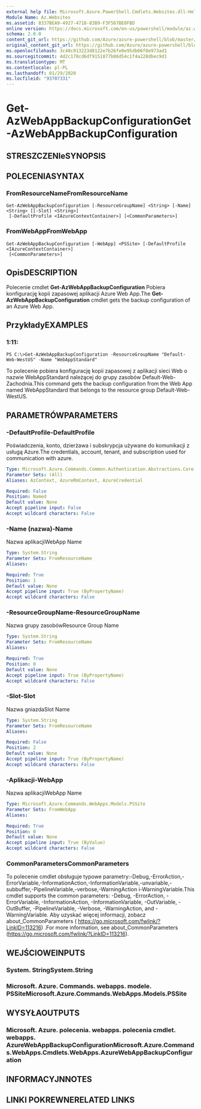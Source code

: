 ```yaml
---
external help file: Microsoft.Azure.PowerShell.Cmdlets.Websites.dll-Help.xml
Module Name: Az.Websites
ms.assetid: 8337BEA9-4927-4718-83B9-F3F567BE0FBD
online version: https://docs.microsoft.com/en-us/powershell/module/az.websites/get-azwebappbackupconfiguration
schema: 2.0.0
content_git_url: https://github.com/Azure/azure-powershell/blob/master/src/Websites/Websites/help/Get-AzWebAppBackupConfiguration.md
original_content_git_url: https://github.com/Azure/azure-powershell/blob/master/src/Websites/Websites/help/Get-AzWebAppBackupConfiguration.md
ms.openlocfilehash: 3c48c913223d8122e7b26fe0e95db06f0e973ad1
ms.sourcegitcommit: 4d2c178cd6df9151877b08d54c1f4a228dbec9d1
ms.translationtype: MT
ms.contentlocale: pl-PL
ms.lasthandoff: 01/29/2020
ms.locfileid: "93707331"
---
```

# <span data-ttu-id="64f7d-101">Get-AzWebAppBackupConfiguration</span><span class="sxs-lookup"><span data-stu-id="64f7d-101">Get-AzWebAppBackupConfiguration</span></span>

## <span data-ttu-id="64f7d-102">STRESZCZENIe</span><span class="sxs-lookup"><span data-stu-id="64f7d-102">SYNOPSIS</span></span>

## <span data-ttu-id="64f7d-103">POLECENIA</span><span class="sxs-lookup"><span data-stu-id="64f7d-103">SYNTAX</span></span>

### <span data-ttu-id="64f7d-104">FromResourceName</span><span class="sxs-lookup"><span data-stu-id="64f7d-104">FromResourceName</span></span>
```
Get-AzWebAppBackupConfiguration [-ResourceGroupName] <String> [-Name] <String> [[-Slot] <String>]
 [-DefaultProfile <IAzureContextContainer>] [<CommonParameters>]
```

### <span data-ttu-id="64f7d-105">FromWebApp</span><span class="sxs-lookup"><span data-stu-id="64f7d-105">FromWebApp</span></span>
```
Get-AzWebAppBackupConfiguration [-WebApp] <PSSite> [-DefaultProfile <IAzureContextContainer>]
 [<CommonParameters>]
```

## <span data-ttu-id="64f7d-106">Opis</span><span class="sxs-lookup"><span data-stu-id="64f7d-106">DESCRIPTION</span></span>
<span data-ttu-id="64f7d-107">Polecenie cmdlet **Get-AzWebAppBackupConfiguration** Pobiera konfigurację kopii zapasowej aplikacji Azure Web App.</span><span class="sxs-lookup"><span data-stu-id="64f7d-107">The **Get-AzWebAppBackupConfiguration** cmdlet gets the backup configuration of an Azure Web App.</span></span>

## <span data-ttu-id="64f7d-108">Przykłady</span><span class="sxs-lookup"><span data-stu-id="64f7d-108">EXAMPLES</span></span>

### <span data-ttu-id="64f7d-109">1:1</span><span class="sxs-lookup"><span data-stu-id="64f7d-109">1:</span></span>
```
PS C:\>Get-AzWebAppBackupConfiguration -ResourceGroupName "Default-Web-WestUS" -Name "WebAppStandard"
```

<span data-ttu-id="64f7d-110">To polecenie pobiera konfigurację kopii zapasowej z aplikacji sieci Web o nazwie WebAppStandard należącej do grupy zasobów Default-Web-Zachodnia.</span><span class="sxs-lookup"><span data-stu-id="64f7d-110">This command gets the backup configuration from the Web App named WebAppStandard that belongs to the resource group Default-Web-WestUS.</span></span>

## <span data-ttu-id="64f7d-111">PARAMETRÓW</span><span class="sxs-lookup"><span data-stu-id="64f7d-111">PARAMETERS</span></span>

### <span data-ttu-id="64f7d-112">-DefaultProfile</span><span class="sxs-lookup"><span data-stu-id="64f7d-112">-DefaultProfile</span></span>
<span data-ttu-id="64f7d-113">Poświadczenia, konto, dzierżawa i subskrypcja używane do komunikacji z usługą Azure.</span><span class="sxs-lookup"><span data-stu-id="64f7d-113">The credentials, account, tenant, and subscription used for communication with azure.</span></span>

```yaml
Type: Microsoft.Azure.Commands.Common.Authentication.Abstractions.Core.IAzureContextContainer
Parameter Sets: (All)
Aliases: AzContext, AzureRmContext, AzureCredential

Required: False
Position: Named
Default value: None
Accept pipeline input: False
Accept wildcard characters: False
```

### <span data-ttu-id="64f7d-114">-Name (nazwa)</span><span class="sxs-lookup"><span data-stu-id="64f7d-114">-Name</span></span>
<span data-ttu-id="64f7d-115">Nazwa aplikacji</span><span class="sxs-lookup"><span data-stu-id="64f7d-115">WebApp Name</span></span>

```yaml
Type: System.String
Parameter Sets: FromResourceName
Aliases:

Required: True
Position: 1
Default value: None
Accept pipeline input: True (ByPropertyName)
Accept wildcard characters: False
```

### <span data-ttu-id="64f7d-116">-ResourceGroupName</span><span class="sxs-lookup"><span data-stu-id="64f7d-116">-ResourceGroupName</span></span>
<span data-ttu-id="64f7d-117">Nazwa grupy zasobów</span><span class="sxs-lookup"><span data-stu-id="64f7d-117">Resource Group Name</span></span>

```yaml
Type: System.String
Parameter Sets: FromResourceName
Aliases:

Required: True
Position: 0
Default value: None
Accept pipeline input: True (ByPropertyName)
Accept wildcard characters: False
```

### <span data-ttu-id="64f7d-118">-Slot</span><span class="sxs-lookup"><span data-stu-id="64f7d-118">-Slot</span></span>
<span data-ttu-id="64f7d-119">Nazwa gniazda</span><span class="sxs-lookup"><span data-stu-id="64f7d-119">Slot Name</span></span>

```yaml
Type: System.String
Parameter Sets: FromResourceName
Aliases:

Required: False
Position: 2
Default value: None
Accept pipeline input: True (ByPropertyName)
Accept wildcard characters: False
```

### <span data-ttu-id="64f7d-120">-Aplikacji</span><span class="sxs-lookup"><span data-stu-id="64f7d-120">-WebApp</span></span>
<span data-ttu-id="64f7d-121">Nazwa aplikacji</span><span class="sxs-lookup"><span data-stu-id="64f7d-121">WebApp Name</span></span>

```yaml
Type: Microsoft.Azure.Commands.WebApps.Models.PSSite
Parameter Sets: FromWebApp
Aliases:

Required: True
Position: 0
Default value: None
Accept pipeline input: True (ByValue)
Accept wildcard characters: False
```

### <span data-ttu-id="64f7d-122">CommonParameters</span><span class="sxs-lookup"><span data-stu-id="64f7d-122">CommonParameters</span></span>
<span data-ttu-id="64f7d-123">To polecenie cmdlet obsługuje typowe parametry:-Debug,-ErrorAction,-ErrorVariable,-InformationAction,-InformationVariable,-unvariable,-subbuffer,-PipelineVariable,-verbose,-WarningAction i-WarningVariable.</span><span class="sxs-lookup"><span data-stu-id="64f7d-123">This cmdlet supports the common parameters: -Debug, -ErrorAction, -ErrorVariable, -InformationAction, -InformationVariable, -OutVariable, -OutBuffer, -PipelineVariable, -Verbose, -WarningAction, and -WarningVariable.</span></span> <span data-ttu-id="64f7d-124">Aby uzyskać więcej informacji, zobacz about_CommonParameters ( https://go.microsoft.com/fwlink/?LinkID=113216) .</span><span class="sxs-lookup"><span data-stu-id="64f7d-124">For more information, see about_CommonParameters (https://go.microsoft.com/fwlink/?LinkID=113216).</span></span>

## <span data-ttu-id="64f7d-125">WEJŚCIOWE</span><span class="sxs-lookup"><span data-stu-id="64f7d-125">INPUTS</span></span>

### <span data-ttu-id="64f7d-126">System. String</span><span class="sxs-lookup"><span data-stu-id="64f7d-126">System.String</span></span>

### <span data-ttu-id="64f7d-127">Microsoft. Azure. Commands. webapps. modele. PSSite</span><span class="sxs-lookup"><span data-stu-id="64f7d-127">Microsoft.Azure.Commands.WebApps.Models.PSSite</span></span>

## <span data-ttu-id="64f7d-128">WYSYŁA</span><span class="sxs-lookup"><span data-stu-id="64f7d-128">OUTPUTS</span></span>

### <span data-ttu-id="64f7d-129">Microsoft. Azure. polecenia. webapps. polecenia cmdlet. webapps. AzureWebAppBackupConfiguration</span><span class="sxs-lookup"><span data-stu-id="64f7d-129">Microsoft.Azure.Commands.WebApps.Cmdlets.WebApps.AzureWebAppBackupConfiguration</span></span>

## <span data-ttu-id="64f7d-130">INFORMACYJN</span><span class="sxs-lookup"><span data-stu-id="64f7d-130">NOTES</span></span>

## <span data-ttu-id="64f7d-131">LINKI POKREWNE</span><span class="sxs-lookup"><span data-stu-id="64f7d-131">RELATED LINKS</span></span>
